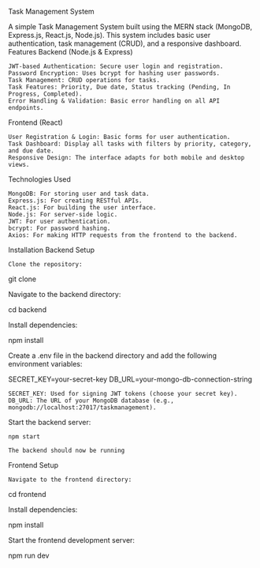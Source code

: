 Task Management System

A simple Task Management System built using the MERN stack (MongoDB, Express.js, React.js, Node.js). This system includes basic user authentication, task management (CRUD), and a responsive dashboard.
Features
Backend (Node.js & Express)

    JWT-based Authentication: Secure user login and registration.
    Password Encryption: Uses bcrypt for hashing user passwords.
    Task Management: CRUD operations for tasks.
    Task Features: Priority, Due date, Status tracking (Pending, In Progress, Completed).
    Error Handling & Validation: Basic error handling on all API endpoints.

Frontend (React)

    User Registration & Login: Basic forms for user authentication.
    Task Dashboard: Display all tasks with filters by priority, category, and due date.
    Responsive Design: The interface adapts for both mobile and desktop views.

Technologies Used

    MongoDB: For storing user and task data.
    Express.js: For creating RESTful APIs.
    React.js: For building the user interface.
    Node.js: For server-side logic.
    JWT: For user authentication.
    bcrypt: For password hashing.
    Axios: For making HTTP requests from the frontend to the backend.

Installation
Backend Setup

    Clone the repository:

git clone <repository-url>

Navigate to the backend directory:

cd backend

Install dependencies:

npm install

Create a .env file in the backend directory and add the following environment variables:

SECRET_KEY=your-secret-key
DB_URL=your-mongo-db-connection-string

    SECRET_KEY: Used for signing JWT tokens (choose your secret key).
    DB_URL: The URL of your MongoDB database (e.g., mongodb://localhost:27017/taskmanagement).

Start the backend server:

    npm start

    The backend should now be running 

Frontend Setup

    Navigate to the frontend directory:

cd frontend

Install dependencies:

npm install

Start the frontend development server:

npm run dev
